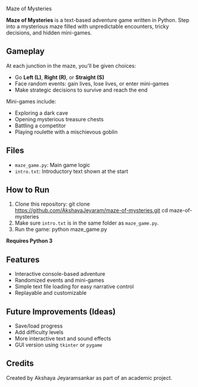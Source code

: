 Maze of Mysteries

**Maze of Mysteries** is a text-based adventure game written in Python. Step into a mysterious maze filled with unpredictable encounters, tricky decisions, and hidden mini-games. 

## Gameplay

At each junction in the maze, you’ll be given choices:

- Go **Left (L)**, **Right (R)**, or **Straight (S)**
- Face random events: gain lives, lose lives, or enter mini-games
- Make strategic decisions to survive and reach the end

Mini-games include:
- Exploring a dark cave
- Opening mysterious treasure chests
- Battling a competitor 
- Playing roulette with a mischievous goblin

## Files

- `maze_game.py`: Main game logic
- `intro.txt`: Introductory text shown at the start

## How to Run

1. Clone this repository: git clone https://github.com/AkshayaJeyaram/maze-of-mysteries.git cd maze-of-mysteries
2. Make sure `intro.txt` is in the same folder as `maze_game.py`.
3. Run the game: python maze_game.py

**Requires Python 3**

## Features

- Interactive console-based adventure
- Randomized events and mini-games
- Simple text file loading for easy narrative control
- Replayable and customizable

## Future Improvements (Ideas)

- Save/load progress
- Add difficulty levels
- More interactive text and sound effects
- GUI version using `tkinter` or `pygame`

## Credits

Created by Akshaya Jeyaramsankar as part of an academic project.

